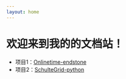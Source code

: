 ```yaml
---
layout: home
---
```


# 欢迎来到我的的文档站！

- 项目1：[Onlinetime-endstone](/docs/Onlinetime-endstone/)
- 项目2：[SchulteGrid-python](/docs/SchulteGrid-python/)
